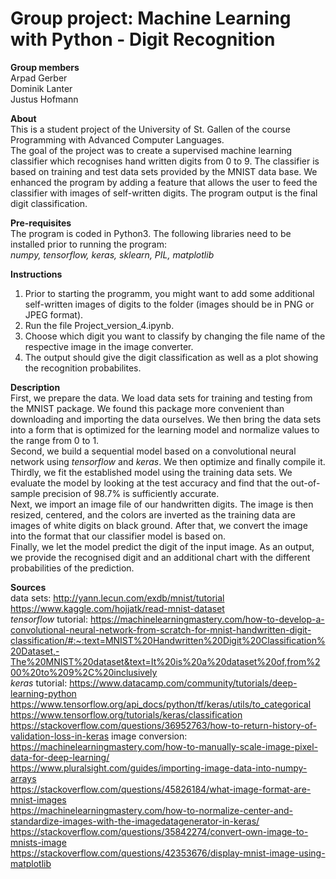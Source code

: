 # **Group project: Machine Learning with Python - Digit Recognition**

**Group members** <br/>
Arpad Gerber <br/>
Dominik Lanter<br/>
Justus Hofmann


**About** <br/>
This is a student project of the University of St. Gallen of the course Programming with Advanced Computer Languages. <br/>
The goal of the project was to create a supervised  machine learning classifier which recognises hand written digits from 0 to 9.
The classifier is based on training and test data sets provided by the MNIST data base. We enhanced the program by adding a feature that allows the user to feed the classifier with images of self-written digits. The program output is the final digit classification.


**Pre-requisites** <br/>
The program is coded in Python3. The following libraries need to be installed prior to running the program: <br/>
*numpy, tensorflow, keras, sklearn, PIL, matplotlib*

**Instructions** <br/>
1. Prior to starting the programm, you might want to add some additional self-written images of digits to the folder (images should be in PNG or JPEG format).
2. Run the file Project_version_4.ipynb.
3. Choose which digit you want to classify by changing the file name of the respective image in the image converter.
4. The output should give the digit classification as well as a plot showing the recognition probabilites.

**Description** <br/>
First, we prepare the data. We load data sets for training and testing from the MNIST package. We found this package more convenient than downloading and importing the data ourselves. We then bring the data sets into a form that is optimized for the learning model and normalize values to the range from 0 to 1. <br/>
Second, we build a sequential model based on a convolutional neural network using *tensorflow* and *keras*. We then optimize and finally compile it. <br/>
Thirdly, we fit the established model using the training data sets. We evaluate the model by looking at the test accuracy and find that the out-of-sample precision of 98.7% is sufficiently accurate. <br/>
Next, we import an image file of our handwritten digits. The image is then resized, centered, and the colors are inverted as the training data are images of white digits on black ground. After that, we convert the image into the format that our classifier model is based on. <br/>
Finally, we let the model predict the digit of the input image. As an output, we provide the recognised digit and an additional chart with the different probabilities of the prediction.

**Sources** <br/>
data sets: http://yann.lecun.com/exdb/mnist/tutorial <br/>
https://www.kaggle.com/hojjatk/read-mnist-dataset<br/>
*tensorflow* tutorial: https://machinelearningmastery.com/how-to-develop-a-convolutional-neural-network-from-scratch-for-mnist-handwritten-digit-classification/#:~:text=MNIST%20Handwritten%20Digit%20Classification%20Dataset,-The%20MNIST%20dataset&text=It%20is%20a%20dataset%20of,from%200%20to%209%2C%20inclusively <br/>
*keras* tutorial: https://www.datacamp.com/community/tutorials/deep-learning-python <br/>
https://www.tensorflow.org/api_docs/python/tf/keras/utils/to_categorical<br/>
https://www.tensorflow.org/tutorials/keras/classification<br/>
https://stackoverflow.com/questions/36952763/how-to-return-history-of-validation-loss-in-keras
image conversion: https://machinelearningmastery.com/how-to-manually-scale-image-pixel-data-for-deep-learning/ <br/>
https://www.pluralsight.com/guides/importing-image-data-into-numpy-arrays<br/>
https://stackoverflow.com/questions/45826184/what-image-format-are-mnist-images<br/>
https://machinelearningmastery.com/how-to-normalize-center-and-standardize-images-with-the-imagedatagenerator-in-keras/<br/>
https://stackoverflow.com/questions/35842274/convert-own-image-to-mnists-image<br/>
https://stackoverflow.com/questions/42353676/display-mnist-image-using-matplotlib
